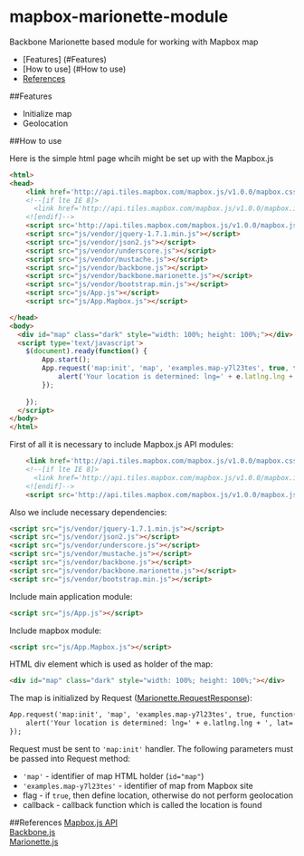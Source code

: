 mapbox-marionette-module
========================

Backbone Marionette based module for working with Mapbox map

* [Features] (#Features)
* [How to use] (#How to use)
* [References](#References)

##Features
* Initialize map
* Geolocation

##How to use

Here is the simple html page whcih might be set up with the Mapbox.js
```html
<html>
<head>
    <link href='http://api.tiles.mapbox.com/mapbox.js/v1.0.0/mapbox.css' rel='stylesheet' />
    <!--[if lte IE 8]>
      <link href='http://api.tiles.mapbox.com/mapbox.js/v1.0.0/mapbox.ie.css' rel='stylesheet' />
    <![endif]-->
    <script src='http://api.tiles.mapbox.com/mapbox.js/v1.0.0/mapbox.js'></script>
    <script src="js/vendor/jquery-1.7.1.min.js"></script>
    <script src="js/vendor/json2.js"></script>
    <script src="js/vendor/underscore.js"></script>
    <script src="js/vendor/mustache.js"></script>
    <script src="js/vendor/backbone.js"></script>
    <script src="js/vendor/backbone.marionette.js"></script>
    <script src="js/vendor/bootstrap.min.js"></script>
    <script src="js/App.js"></script>
    <script src="js/App.Mapbox.js"></script>

</head>
<body>
  <div id="map" class="dark" style="width: 100%; height: 100%;"></div>
  <script type='text/javascript'>
    $(document).ready(function() {
  	    App.start();
        App.request('map:init', 'map', 'examples.map-y7l23tes', true, function(e) {
            alert('Your location is determined: lng=' + e.latlng.lng + ', lat=' + e.latlng.lat);
        });
  
    });
  </script>
</body>
</html>
```

First of all it is necessary to include Mapbox.js API modules:
```html
    <link href='http://api.tiles.mapbox.com/mapbox.js/v1.0.0/mapbox.css' rel='stylesheet' />
    <!--[if lte IE 8]>
      <link href='http://api.tiles.mapbox.com/mapbox.js/v1.0.0/mapbox.ie.css' rel='stylesheet' />
    <![endif]-->
    <script src='http://api.tiles.mapbox.com/mapbox.js/v1.0.0/mapbox.js'></script>
```

Also we include necessary dependencies:
```html
<script src="js/vendor/jquery-1.7.1.min.js"></script>
<script src="js/vendor/json2.js"></script>
<script src="js/vendor/underscore.js"></script>
<script src="js/vendor/mustache.js"></script>
<script src="js/vendor/backbone.js"></script>
<script src="js/vendor/backbone.marionette.js"></script>
<script src="js/vendor/bootstrap.min.js"></script>
```    

Include main application module:
```html
<script src="js/App.js"></script>
```
Include mapbox module:
```html 
<script src="js/App.Mapbox.js"></script> 
```
HTML div element which is used as holder of the map:
```html
<div id="map" class="dark" style="width: 100%; height: 100%;"></div>
```

The map is initialized by Request ([Marionette.RequestResponse](https://github.com/marionettejs/backbone.marionette/blob/master/docs/marionette.requestresponse.md)):
```html
App.request('map:init', 'map', 'examples.map-y7l23tes', true, function(e) {
    alert('Your location is determined: lng=' + e.latlng.lng + ', lat=' + e.latlng.lat);
});
```

Request must be sent to `'map:init'` handler.
The following parameters must be passed into Request method:
* `'map'` - identifier of map HTML holder (`id="map"`)
* `'examples.map-y7l23tes'` - identifier of map from Mapbox site
* flag - if `true`, then define location, otherwise do not perform geolocation
* callback - callback function which is called the location is found


##References
[Mapbox.js API](http://www.mapbox.com/mapbox.js)<br/>
[Backbone.js](http://backbonejs.org/)<br/>
[Marionette.js](http://marionettejs.com/)<br/>

